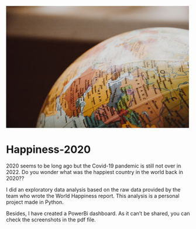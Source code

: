 <img src="https://github.com/laurent8119/Happiness-2020/blob/main/github_readme.jpg" width="500" />

# Happiness-2020  

2020 seems to be long ago but the Covid-19 pandemic is still not over in 2022. Do you wonder what was the happiest country in the world back in 2020??  

I did an exploratory data analysis based on the raw data provided by the team who wrote the World Happiness report. This analysis is a personal project made in Python.  

Besides, I have created a PowerBi dashboard. As it can’t be shared, you can check the screenshots in the pdf file.
